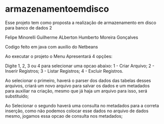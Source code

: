 # armazenamentoemdisco

Esse projeto tem como proposta a realização de armazenamento em disco para banco de dados 2

Felipe Minorelli
Guilherme ALberton
Humberto Moreira Gonçalves 

Codigo feito em java com auxilio do Netbeans

Ao executar o projeto o Menu Apresentará 4 opções:

Digite 1, 2, 3 ou 4 para selecionar uma opcao abaixo: 
1 - Criar Arquivo;
2 - Inserir Registros;
3 - Listar Registros;
4 - Excluir Registros.

Ao selecionar o primeiro, haverá o parser dos dados das tabelas desses arquivos,
criará um novo arquivo para salvar os dados e um metadados para auxiliar na criação, 
mesmo que já haja um arquivo para isso, será substituido;

Ao Selecionar o segundo haverá uma consulta no metadados para a correta inserção, 
como não podemos colocar esse dados no arquivo de dados mesmo, jogamos essa opcao de consulta
nos metadados;
